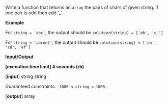 Write a function that returns an `array` the pairs of chars of given string.
If one pair is odd then add '_'.

**Example**

For `string = 'abc'`, the output should be
`solution(string) = ['ab', 'c_']`

For `string = 'abcdef'`, the output should be
`solution(string) = ['ab', 'cd', 'ef']`

**Input/Output**

**[execution time limit] 4 seconds (rb)**

[**input**] string string

Guaranteed constraints:
`-1000 ≤ string ≤ 1000.`

[**output**] array
